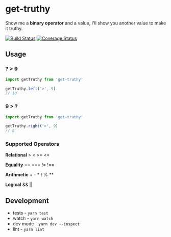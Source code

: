# get-truthy

Show me a **binary operator** and a value, I'll show you another value to make it truthy.

[![Build Status](https://travis-ci.org/reergymerej/get-truthy.svg?branch=master)](https://travis-ci.org/reergymerej/get-truthy)
[![Coverage Status](https://coveralls.io/repos/github/reergymerej/get-truthy/badge.svg?branch=master)](https://coveralls.io/github/reergymerej/get-truthy?branch=master)
## Usage


### ? > 9

```js
import getTruthy from 'get-truthy'

getTruthy.left('>', 9)
// 10
```


### 9 > ?

```js
import getTruthy from 'get-truthy'

getTruthy.right('>', 9)
// 8
```

### Supported Operators

**Relational**
   \> < >= <=

**Equality**
   == === != !==

**Arithmetic**
   \+ - * / % **

**Logical**
   && ||


## Development

* tests - `yarn test`
* watch - `yarn watch`
* dev mode - `yarn dev --inspect`
* lint - `yarn lint`
